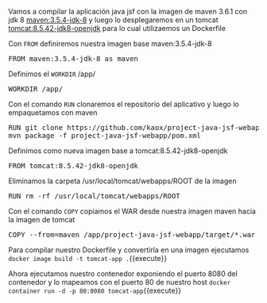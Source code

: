 Vamos a compilar la aplicación java jsf con la imagen de maven 3.6.1 con jdk 8 [maven:3.5.4-jdk-8](https://hub.docker.com/_/maven/) y luego lo desplegaremos en un tomcat [tomcat:8.5.42-jdk8-openjdk](https://hub.docker.com/_/tomcat) para lo cual utilizaemos un Dockerfile

Con `FROM` definiremos nuestra imagen base maven:3.5.4-jdk-8 
<pre class="file" data-filename="Dockerfile" data-target="replace">
FROM maven:3.5.4-jdk-8 as maven
</pre>

Definimos el `WORKDIR` /app/
<pre class="file" data-filename="Dockerfile" data-target="append">
WORKDIR /app/
</pre>

Con el comando `RUN` clonaremos el repositorio del aplicativo y luego lo empaquetamos con maven
<pre class="file" data-filename="Dockerfile" data-target="append">
RUN git clone https://github.com/kaox/project-java-jsf-webapp.git && \
mvn package -f project-java-jsf-webapp/pom.xml
</pre>

Definimos como nueva imagen base a tomcat:8.5.42-jdk8-openjdk
<pre class="file" data-filename="Dockerfile" data-target="append">
FROM tomcat:8.5.42-jdk8-openjdk
</pre>

Eliminamos la carpeta /usr/local/tomcat/webapps/ROOT de la imagen
<pre class="file" data-filename="Dockerfile" data-target="append">
RUN rm -rf /usr/local/tomcat/webapps/ROOT
</pre>

Con el comando `COPY` copiamos el WAR desde nuestra imagen maven hacia la imagen de tomcat
<pre class="file" data-filename="Dockerfile" data-target="append">
COPY --from=maven /app/project-java-jsf-webapp/target/*.war $CATALINA_HOME/webapps/
</pre>

Para compilar nuestro Dockerfile y convertirla en una imagen ejecutamos `docker image build -t tomcat-app .`{{execute}}

Ahora ejecutamos nuestro contenedor exponiendo el puerto 8080 del contenedor y lo mapeamos con el puerto 80 de nuestro host
`docker container run -d -p 80:8080 tomcat-app`{{execute}}
